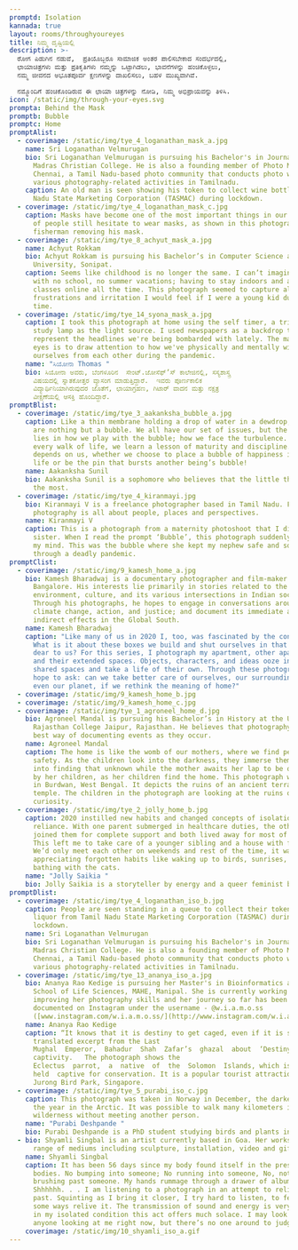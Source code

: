```yaml
---
promptd: Isolation
kannada: true
layout: rooms/throughyoureyes
title: ನಿಮ್ಮ ದೃಷ್ಟಿಯಲ್ಲಿ
description: >-
  ರೋಗ ಪಿಡುಗಿನ ನಡುವೆ,  ಪ್ರತಿಯೊಬ್ಬರೂ ಸಾಮಾಜಿಕ ಅಂತರ ಪಾಲಿಸಬೇಕಾದ ಸಂದರ್ಭದಲ್ಲಿ,
  ಛಾಯಾಚಿತ್ರಗಳು ಮತ್ತು ಪ್ರತಿಕೃತಿಗಳು ನಮ್ಮನ್ನು ಒಟ್ಟಾಗಿಡಲು, ಭಾವನೆಗಳನ್ನು ಹಂಚಿಕೊಳ್ಳಲು,
  ನಮ್ಮ ಜೀವನದ ಅಭೂತಪೂರ್ವ ಕ್ಷಣಗಳನ್ನು ದಾಖಲಿಸಲು, ಬಹಳ ಮುಖ್ಯವಾಗಿವೆ.

  ನಮ್ಮೊಂದಿಗೆ ಹಂಚಿಕೊಂಡಿರುವ ಈ ಛಾಯಾ ಚಿತ್ರಗಳನ್ನು ನೋಡಿ, ನಿಮ್ಮ ಅಭಿಪ್ರಾಯವನ್ನು ತಿಳಿಸಿ.
icon: /static/img/through-your-eyes.svg
prompta: Behind the Mask
promptb: Bubble
promptc: Home
promptAlist:
  - coverimage: /static/img/tye_4_loganathan_mask_a.jpg
    name: Sri Loganathan Velmurugan
    bio: Sri Loganathan Velmurugan is pursuing his Bachelor's in Journalism at
      Madras Christian College. He is also a founding member of Photo Meet
      Chennai, a Tamil Nadu-based photo community that conducts photo walks and
      various photography-related activities in Tamilnadu.
    caption: An old man is seen showing his token to collect wine bottles from Tamil
      Nadu State Marketing Corporation (TASMAC) during lockdown.
  - coverimage: /static/img/tye_4_loganathan_mask_c.jpg
    caption: Masks have become one of the most important things in our lives. A lot
      of people still hesitate to wear masks, as shown in this photograph of a
      fisherman removing his mask.
  - coverimage: /static/img/tye_8_achyut_mask_a.jpg
    name: Achyut Rokkam
    bio: Achyut Rokkam is pursuing his Bachelor’s in Computer Science at Ashoka
      University, Sonipat.
    caption: Seems like childhood is no longer the same. I can’t imagine a childhood
      with no school, no summer vacations; having to stay indoors and attend
      classes online all the time. This photograph seemed to capture all the
      frustrations and irritation I would feel if I were a young kid during this
      time.
  - coverimage: /static/img/tye_14_syona_mask_a.jpg
    caption: I took this photograph at home using the self timer, a tripod and a
      study lamp as the light source. I used newspapers as a backdrop to
      represent the headlines we're being bombarded with lately. The mask on the
      eyes is to draw attention to how we've physically and mentally withdrawn
      ourselves from each other during the pandemic.
    name: "ಸಿಯೋನಾ Thomas "
    bio: ಸಿಯೋನಾ ಅವರು, ಬೆಂಗಳೂರಿನ  ಸೇಂಟ್.ಜೋಸೆಫ್‌ʼಸ್‌ ಕಾಲೇಜಿನಲ್ಲಿ, ಸಸ್ಯಶಾಸ್ತ್ರ
      ವಿಷಯದಲ್ಲಿ ಸ್ನಾತಕೋತ್ತರ ವ್ಯಾಸಂಗ ಮಾಡುತ್ತಿದ್ದಾರೆ.  ಇವರು ಪೂರ್ಣಕಾಲಿಕ
      ವಿದ್ಯಾರ್ಥಿನಿಯಾಗಿರುವುದರ ಜೊತೆಗೆ, ಛಾಯಾಗ್ರಹಣ, ಗಿಟಾರ್‌ ವಾದನ ಮತ್ತು ನಕ್ಷತ್ರ
      ವೀಕ್ಷಣೆಯಲ್ಲಿ ಆಸಕ್ತಿ ಹೊಂದಿದ್ದಾರೆ.
promptBlist:
  - coverimage: /static/img/tye_3_aakanksha_bubble_a.jpg
    caption: Like a thin membrane holding a drop of water in a dewdrop, our lives
      are nothing but a bubble. We all have our set of issues, but the beauty
      lies in how we play with the bubble; how we face the turbulence. Through
      every walk of life, we learn a lesson of maturity and discipline. It all
      depends on us, whether we choose to place a bubble of happiness in one’s
      life or be the pin that bursts another being’s bubble!
    name: Aakanksha Sunil
    bio: Aakanksha Sunil is a sophomore who believes that the little things matter
      the most.
  - coverimage: /static/img/tye_4_kiranmayi.jpg
    bio: Kiranmayi V is a freelance photographer based in Tamil Nadu. For Kiranmayi,
      photography is all about people, places and perspectives.
    name: Kiranmayi V
    caption: This is a photograph from a maternity photoshoot that I did for my
      sister. When I read the prompt ‘Bubble’, this photograph suddenly came to
      my mind. This was the bubble where she kept my nephew safe and sound
      through a deadly pandemic.
promptClist:
  - coverimage: /static/img/9_kamesh_home_a.jpg
    bio: Kamesh Bharadwaj is a documentary photographer and film-maker based in
      Bangalore. His interests lie primarily in stories related to the
      environment, culture, and its various intersections in Indian society.
      Through his photographs, he hopes to engage in conversations around
      climate change, action, and justice; and document its immediate and
      indirect effects in the Global South.
    name: Kamesh Bharadwaj
    caption: "Like many of us in 2020 I, too, was fascinated by the concept of home.
      What is it about these boxes we build and shut ourselves in that are so
      dear to us? For this series, I photograph my apartment, other apartments,
      and their extended spaces. Objects, characters, and ideas ooze into these
      shared spaces and take a life of their own. Through these photographs, I
      hope to ask: can we take better care of ourselves, our surroundings and
      even our planet, if we rethink the meaning of home?"
  - coverimage: /static/img/9_kamesh_home_b.jpg
  - coverimage: /static/img/9_kamesh_home_c.jpg
  - coverimage: /static/img/tye_1_agroneel_home_d.jpg
    bio: Agroneel Mandal is pursuing his Bachelor’s in History at the University
      Rajasthan College Jaipur, Rajasthan. He believes that photography is the
      best way of documenting events as they occur.
    name: Agroneel Mandal
    caption: The home is like the womb of our mothers, where we find peace and
      safety. As the children look into the darkness, they immerse themselves
      into finding that unknown while the mother awaits her lap to be occupied
      by her children, as her children find the home. This photograph was taken
      in Burdwan, West Bengal. It depicts the ruins of an ancient terracotta
      temple. The children in the photograph are looking at the ruins out of
      curiosity.
  - coverimage: /static/img/tye_2_jolly_home_b.jpg
    caption: 2020 instilled new habits and changed concepts of isolation and self
      reliance. With one parent submerged in healthcare duties, the other parent
      joined them for complete support and both lived away for most of the year.
      This left me to take care of a younger sibling and a house with four cats!
      We’d only meet each other on weekends and rest of the time, it was
      appreciating forgotten habits like waking up to birds, sunrises, and sun
      bathing with the cats.
    name: "Jolly Saikia "
    bio: Jolly Saikia is a storyteller by energy and a queer feminist by identity.
promptDlist:
  - coverimage: /static/img/tye_4_loganathan_iso_b.jpg
    caption: People are seen standing in a queue to collect their tokens to buy
      liquor from Tamil Nadu State Marketing Corporation (TASMAC) during
      lockdown.
    name: Sri Loganathan Velmurugan
    bio: Sri Loganathan Velmurugan is pursuing his Bachelor's in Journalism at
      Madras Christian College. He is also a founding member of Photo Meet
      Chennai, a Tamil Nadu-based photo community that conducts photo walks and
      various photography-related activities in Tamilnadu.
  - coverimage: /static/img/tye_13_ananya_iso_a.jpg
    bio: Ananya Rao Kedige is pursuing her Master's in Bioinformatics at Manipal
      School of Life Sciences, MAHE, Manipal. She is currently working on
      improving her photography skills and her journey so far has been
      documented on Instagram under the username - @w.i.a.m.o.ss
      ([www.instagram.com/w.i.a.m.o.ss/](http://www.instagram.com/w.i.a.m.o.ss/))
    name: Ananya Rao Kedige
    caption: “It knows that it is destiny to get caged, even if it is springtime.”-
      translated excerpt from the Last
      Mughal  Emperor,  Bahadur  Shah  Zafar’s  ghazal  about  ‘Destiny’,  written  in  the  last  days  of  his
      captivity.   The photograph shows the
      Eclectus  parrot,  a  native  of  the  Solomon  Islands, which is
      held  captive for conservation. It is a popular tourist attraction at
      Jurong Bird Park, Singapore.
  - coverimage: /static/img/tye_5_purabi_iso_c.jpg
    caption: This photograph was taken in Norway in December, the darkest part of
      the year in the Arctic. It was possible to walk many kilometers in the
      wilderness without meeting another person.
    name: "Purabi Deshpande "
    bio: Purabi Deshpande is a PhD student studying birds and plants in cities.
  - bio: Shyamli Singbal is an artist currently based in Goa. Her works traverse a
      range of mediums including sculpture, installation, video and gifs.
    name: Shyamli Singbal
    caption: It has been 56 days since my body found itself in the presence of other
      bodies. No bumping into someone; No running into someone, No, not even
      brushing past someone. My hands rummage through a drawer of albums.
      Shhhhhh. . . I am listening to a photograph in an attempt to relive the
      past. Squinting as I bring it closer, I try hard to listen, to feel and in
      some ways relive it. The transmission of sound and energy is very real and
      in my isolated condition this act offers much solace. I may look stupid to
      anyone looking at me right now, but there’s no one around to judge me.
    coverimage: /static/img/10_shyamli_iso_a.gif
---
```

